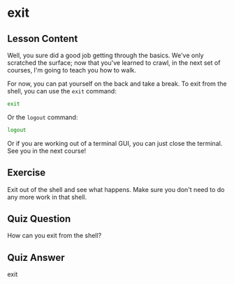 # exit

## Lesson Content

Well, you sure did a good job getting through the basics. We've only scratched the surface; now that you've learned to crawl, in the next set of courses, I'm going to teach you how to walk.

For now, you can pat yourself on the back and take a break. To exit from the shell, you can use the `exit` command:

```bash
exit
```

Or the `logout` command:

```bash
logout
```

Or if you are working out of a terminal GUI, you can just close the terminal. See you in the next course!

## Exercise

Exit out of the shell and see what happens. Make sure you don't need to do any more work in that shell.

## Quiz Question

How can you exit from the shell?

## Quiz Answer

exit
